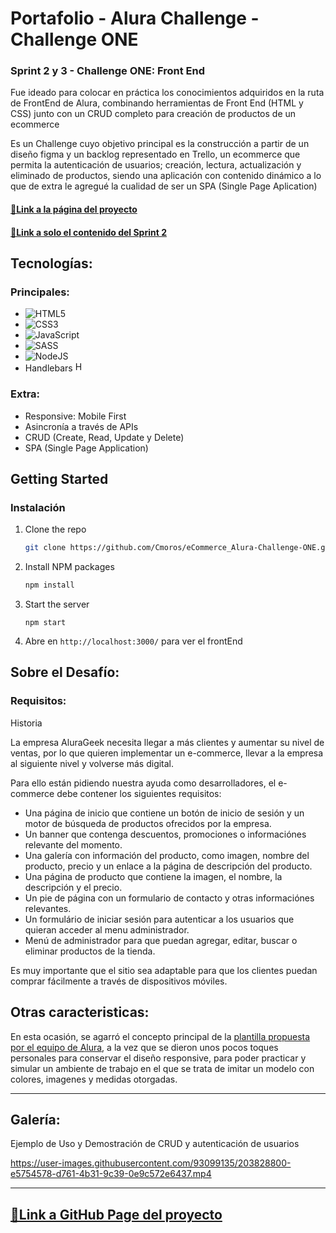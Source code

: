 # Portafolio - Alura Challenge - Challenge ONE

### Sprint 2 y 3 - Challenge ONE: Front End

Fue ideado para colocar en práctica los conocimientos adquiridos en la ruta de FrontEnd de Alura, combinando herramientas de Front End (HTML y CSS) junto con un CRUD completo para creación de productos de un ecommerce

Es un Challenge cuyo objetivo principal es la construcción a partir de un diseño figma y un backlog representado en Trello, un ecommerce que permita la autenticación de usuarios; creación, lectura, actualización y eliminado de productos, siendo una aplicación con contenido dinámico a lo que de extra le agregué la cualidad de ser un SPA (Single Page Aplication)

#### [🔗Link a la página del proyecto](https://cmoros-ecommerce-one.glitch.me/)

#### [🔗Link a solo el contenido del Sprint 2](https://github.com/Cmoros/eCommerce_Alura-Challenge-ONE/tree/sprint2)

## Tecnologías:

### Principales:

- ![HTML5](https://img.shields.io/badge/html5-%23E34F26.svg?style=for-the-badge&logo=html5&logoColor=white)
- ![CSS3](https://img.shields.io/badge/css3-%231572B6.svg?style=for-the-badge&logo=css3&logoColor=white)
- ![JavaScript](https://img.shields.io/badge/javascript-%23323330.svg?style=for-the-badge&logo=javascript&logoColor=%23F7DF1E)
- ![SASS](https://img.shields.io/badge/SASS-hotpink.svg?style=for-the-badge&logo=SASS&logoColor=white)
- ![NodeJS](https://img.shields.io/badge/node.js-6DA55F?style=for-the-badge&logo=node.js&logoColor=white)
- Handlebars <img src="https://user-images.githubusercontent.com/93099135/203695688-31f611c5-464f-4181-82ce-80b4986388f5.png" alt="HBS" height="16" width="16">

### Extra:

- Responsive: Mobile First
- Asincronía a través de APIs
- CRUD (Create, Read, Update y Delete)
- SPA (Single Page Application)

## Getting Started

### Instalación

1. Clone the repo
   ```sh
   git clone https://github.com/Cmoros/eCommerce_Alura-Challenge-ONE.git
   ```
   
2. Install NPM packages
   ```sh
   npm install
   ```
   
3. Start the server
   ```
   npm start
   ```
   
4. Abre en `http://localhost:3000/` para ver el frontEnd

## Sobre el Desafío:

### Requisitos:

Historia

La empresa AluraGeek necesita llegar a más clientes y aumentar su nivel de ventas, por lo que quieren implementar un e-commerce, llevar a la empresa al siguiente nivel y volverse más digital.

Para ello están pidiendo nuestra ayuda como desarrolladores, el e-commerce debe contener los siguientes requisitos:
- Una página de inicio que contiene un botón de inicio de sesión y un motor de búsqueda de productos ofrecidos por la empresa.
- Un banner que contenga descuentos, promociones o informaciónes relevante del momento.
- Una galería con información del producto, como imagen, nombre del producto, precio y un enlace a la página de descripción del producto.
- Una página de producto que contiene la imagen, el nombre, la descripción y el precio.
- Un pie de página con un formulario de contacto y otras informaciónes relevantes.
- Un formulário de iniciar sesión para autenticar a los usuarios que quieran acceder al menu administrador.
- Menú de administrador para que puedan agregar, editar, buscar o eliminar productos de la tienda.

Es muy importante que el sitio sea adaptable para que los clientes puedan comprar fácilmente a través de dispositivos móviles.


## Otras caracteristicas:

En esta ocasión, se agarró el concepto principal de la [plantilla propuesta por el equipo de Alura](https://www.figma.com/file/NUd563IRcuwUGyFGTwPP5W/AluraGeek?node-id=1%3A34), a la vez que se dieron unos pocos toques personales para conservar el diseño responsive, para poder practicar y simular un ambiente de trabajo en el que se trata de imitar un modelo con colores, imagenes y medidas otorgadas.

---

## Galería:

Ejemplo de Uso y Demostración de CRUD y autenticación de usuarios

https://user-images.githubusercontent.com/93099135/203828800-e5754578-d761-4b31-9c39-0e9c572e6437.mp4

---

## [🔗Link a GitHub Page del proyecto](https://cmoros-ecommerce-one.glitch.me/)

